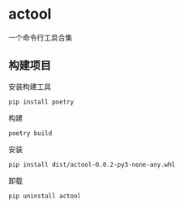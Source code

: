 # actool

一个命令行工具合集

## 构建项目

安装构建工具

```
pip install poetry
```

构建

```
poetry build
```

安装

```
pip install dist/actool-0.0.2-py3-none-any.whl
```

卸载

```
pip uninstall actool
```
